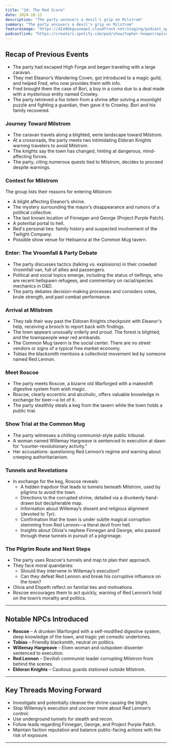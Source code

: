 ```yaml
---
title: "10: The Red Scare"
date: 2024-10-12
description: "The party uncovers a devil's grip on Milstrom"
summary: "The party uncovers a devil's grip on Milstrom"
featureimage: "https://d2a9bkgsuxmqe2.cloudfront.net/staging/podcast_uploaded_episode400/41448639/41448639-1728757947491-e3ed88ae9a4b.jpg"
podcastlink: "https://creators.spotify.com/pod/show/topher-hooper/episodes/C4-E10-The-Red-Scare-e2piu6o"
---
```


## Recap of Previous Events
- The party had escaped High Forge and began traveling with a large caravan.
- They met Eleanor’s Wandering Coven, got introduced to a magic guild, and helped Fred, who now provides them with info.
- Fred brought them the case of Bori, a boy in a coma due to a deal made with a mysterious entity named Crowley.
- The party retrieved a fox totem from a shrine after solving a moonlight puzzle and fighting a guardian, then gave it to Crowley. Bori and his family recovered.


### Journey Toward Milstrom
- The caravan travels along a blighted, eerie landscape toward Milstrom.
- At a crossroads, the party meets two intimidating Eldoran Knights warning travelers to avoid Milstrom.
- The knights say the town has changed, hinting at dangerous, mind-affecting forces.
- The party, citing numerous quests tied to Milstrom, decides to proceed despite warnings.


### Context for Milstrom
The group lists their reasons for entering Milstrom:
- A blight affecting Eleanor’s shrine.
- The mystery surrounding the mayor’s disappearance and rumors of a political collective.
- The last known location of Finnegan and George (Project Purple Patch).
- A potential portal to hell.
- Red's personal ties: family history and suspected involvement of the Twilight Company.
- Possible show venue for Helisanna at the Common Mug tavern.


### Enter: The Vroomfall & Party Debate
- The party discusses tactics (talking vs. explosions) in their crowded Vroomfall van, full of allies and passengers.
- Political and social topics emerge, including the status of tieflings, who are recent hellspawn refugees, and commentary on racial/species mechanics in D&D.
- The party debates decision-making processes and considers votes, brute strength, and past combat performance.


### Arrival at Milstrom
- They talk their way past the Eldoran Knights checkpoint with Eleanor's help, receiving a brooch to report back with findings.
- The town appears unusually orderly and proud. The forest is blighted, and the townspeople wear red armbands.
- The Common Mug tavern is the social center. There are no street vendors or signs of a typical free market economy.
- Tobias the blacksmith mentions a collectivist movement led by someone named Red Lennon.


### Meet Roscoe
- The party meets Roscoe, a bizarre old Warforged with a makeshift digestive system from wish magic.
- Roscoe, clearly eccentric and alcoholic, offers valuable knowledge in exchange for beer—a lot of it.
- The party stealthily steals a keg from the tavern while the town holds a public trial.


### Show Trial at the Common Mug
- The party witnesses a chilling communist-style public tribunal.
- A woman named Willemay Hargreave is sentenced to execution at dawn for “counter-revolutionary activity.”
- Her accusations: questioning Red Lennon’s regime and warning about creeping authoritarianism.


### Tunnels and Revelations
- In exchange for the keg, Roscoe reveals:
  - A hidden trapdoor that leads to tunnels beneath Milstrom, used by pilgrims to avoid the town.
  - Directions to the corrupted shrine, detailed via a drunkenly hand-drawn but decipherable map.
  - Information about Willemay’s dissent and religious alignment (devoted to Tyr).
  - Confirmation that the town is under subtle magical corruption stemming from Red Lennon—a literal devil from hell.
  - Insights about Olivia's nephew Finnegan and George, who passed through these tunnels in pursuit of a pilgrimage.


### The Pilgrim Route and Next Steps
- The party uses Roscoe's tunnels and map to plan their approach.
- They face moral quandaries:
  - Should they intervene in Willemay’s execution?
  - Can they defeat Red Lennon and break his corruptive influence on the town?
- Olivia and Elspeth reflect on familial ties and motivations.
- Roscoe encourages them to act quickly, warning of Red Lennon’s hold on the town’s morality and politics.

---

## Notable NPCs Introduced
- **Roscoe** – A drunken Warforged with a self-modified digestive system, deep knowledge of the town, and tragic yet comedic undertones.
- **Tobias** – Friendly blacksmith, neutral on politics.
- **Willemay Hargreave** – Elven woman and outspoken dissenter sentenced to execution.
- **Red Lennon** – Devilish communist leader corrupting Milstrom from behind the scenes.
- **Eldoran Knights** – Cautious guards stationed outside Milstrom.

---

## Key Threads Moving Forward
- Investigate and potentially cleanse the shrine causing the blight.
- Stop Willemay’s execution and uncover more about Red Lennon’s control.
- Use underground tunnels for stealth and recon.
- Follow leads regarding Finnegan, George, and Project Purple Patch.
- Maintain faction reputation and balance public-facing actions with the risk of exposure.

---
